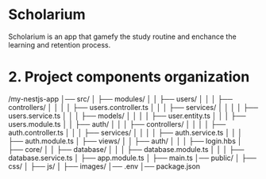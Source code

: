# Scholarium
Scholarium is an app that gamefy the study routine and enchance the learning and retention process.

# 2. Project components organization

/my-nestjs-app
│── src/
│   ├── modules/
│   │   ├── users/
│   │   │   ├── controllers/
│   │   │   │   ├── users.controller.ts
│   │   │   ├── services/
│   │   │   │   ├── users.service.ts
│   │   │   ├── models/
│   │   │   │   ├── user.entity.ts
│   │   │   ├── users.module.ts
│   │   ├── auth/
│   │   │   ├── controllers/
│   │   │   │   ├── auth.controller.ts
│   │   │   ├── services/
│   │   │   │   ├── auth.service.ts
│   │   │   ├── auth.module.ts
│   ├── views/
│   │   ├── auth/
│   │   │   ├── login.hbs
│   ├── core/
│   │   ├── database/
│   │   │   ├── database.module.ts
│   │   │   ├── database.service.ts
│   ├── app.module.ts
│   ├── main.ts
│── public/
│   ├── css/
│   ├── js/
│   ├── images/
│── .env
│── package.json

